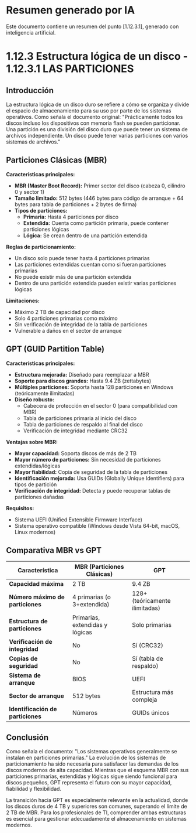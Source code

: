 # Resumen generado por IA

Este documento contiene un resumen del punto [1.12.3.1], generado con inteligencia artificial.

# 1.12.3 Estructura lógica de un disco - 1.12.3.1 LAS PARTICIONES

## Introducción

La estructura lógica de un disco duro se refiere a cómo se organiza y divide el espacio de almacenamiento para su uso por parte de los sistemas operativos. Como señala el documento original: "Prácticamente todos los discos incluso los dispositivos con memoria flash se pueden particionar. Una partición es una división del disco duro que puede tener un sistema de archivos independiente. Un disco puede tener varias particiones con varios sistemas de archivos."

## Particiones Clásicas (MBR)

**Características principales:**
- **MBR (Master Boot Record):** Primer sector del disco (cabeza 0, cilindro 0 y sector 1)
- **Tamaño limitado:** 512 bytes (446 bytes para código de arranque + 64 bytes para tabla de particiones + 2 bytes de firma)
- **Tipos de particiones:**
  - **Primaria:** Hasta 4 particiones por disco
  - **Extendida:** Cuenta como partición primaria, puede contener particiones lógicas
  - **Lógica:** Se crean dentro de una partición extendida

**Reglas de particionamiento:**
- Un disco solo puede tener hasta 4 particiones primarias
- Las particiones extendidas cuentan como si fueran particiones primarias
- No puede existir más de una partición extendida
- Dentro de una partición extendida pueden existir varias particiones lógicas

**Limitaciones:**
- Máximo 2 TB de capacidad por disco
- Solo 4 particiones primarias como máximo
- Sin verificación de integridad de la tabla de particiones
- Vulnerable a daños en el sector de arranque

## GPT (GUID Partition Table)

**Características principales:**
- **Estructura mejorada:** Diseñado para reemplazar a MBR
- **Soporte para discos grandes:** Hasta 9.4 ZB (zettabytes)
- **Múltiples particiones:** Soporta hasta 128 particiones en Windows (teóricamente ilimitadas)
- **Diseño robusto:**
  - Cabecera de protección en el sector 0 (para compatibilidad con MBR)
  - Tabla de particiones primaria al inicio del disco
  - Tabla de particiones de respaldo al final del disco
  - Verificación de integridad mediante CRC32

**Ventajas sobre MBR:**
- **Mayor capacidad:** Soporta discos de más de 2 TB
- **Mayor número de particiones:** Sin necesidad de particiones extendidas/lógicas
- **Mayor fiabilidad:** Copia de seguridad de la tabla de particiones
- **Identificación mejorada:** Usa GUIDs (Globally Unique Identifiers) para tipos de partición
- **Verificación de integridad:** Detecta y puede recuperar tablas de particiones dañadas

**Requisitos:**
- Sistema UEFI (Unified Extensible Firmware Interface)
- Sistema operativo compatible (Windows desde Vista 64-bit, macOS, Linux modernos)

## Comparativa MBR vs GPT

| Característica | MBR (Particiones Clásicas) | GPT |
|----------------|----------------------------|-----|
| **Capacidad máxima** | 2 TB | 9.4 ZB |
| **Número máximo de particiones** | 4 primarias (o 3+extendida) | 128+ (teóricamente ilimitadas) |
| **Estructura de particiones** | Primarias, extendidas y lógicas | Solo primarias |
| **Verificación de integridad** | No | Sí (CRC32) |
| **Copias de seguridad** | No | Sí (tabla de respaldo) |
| **Sistema de arranque** | BIOS | UEFI |
| **Sector de arranque** | 512 bytes | Estructura más compleja |
| **Identificación de particiones** | Números | GUIDs únicos |

## Conclusión

Como señala el documento: "Los sistemas operativos generalmente se instalan en particiones primarias." La evolución de los sistemas de particionamiento ha sido necesaria para satisfacer las demandas de los discos modernos de alta capacidad. Mientras que el esquema MBR con sus particiones primarias, extendidas y lógicas sigue siendo funcional para discos pequeños, GPT representa el futuro con su mayor capacidad, fiabilidad y flexibilidad.

La transición hacia GPT es especialmente relevante en la actualidad, donde los discos duros de 4 TB y superiores son comunes, superando el límite de 2 TB de MBR. Para los profesionales de TI, comprender ambas estructuras es esencial para gestionar adecuadamente el almacenamiento en sistemas modernos.
